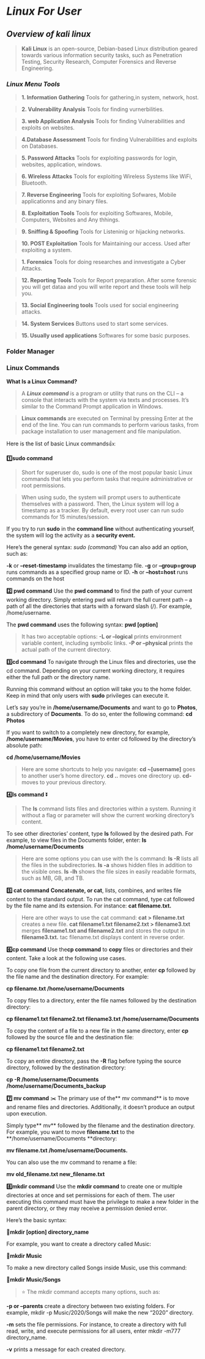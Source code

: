 # *Linux For User*
## *Overview of kali linux*
>**Kali Linux** is an open-source, Debian-based Linux distribution geared towards various information security tasks, such as Penetration Testing, Security Research, Computer Forensics and Reverse Engineering.
### *Linux Menu Tools*
>**1. Information Gathering**
Tools for gathering,in system, network, host.

>**2. Vulnerability Analysis**
Tools for finding vurnerbilities.

>**3. web Application Analysis**
Tools for finding Vulnerabilities and exploits on websites.

>**4.Database Assessment**
Tools for finding Vulnerabilities and exploits on Databases.

>**5. Password Attacks**
Tools for exploiting passwords for login, websites, application, windows.

>**6. Wireless Attacks**
Tools for exploiting Wireless Systems like WiFi, Bluetooth.

>**7. Reverse Engineering**
Tools for exploiting Sofwares, Mobile applicationns and any binary files.

>**8. Exploitation Tools**
Tools for exploiting Softwares, Mobile, Computers, Websites and Any thhings.

>**9. Sniffing & Spoofing**
Tools for Listeninig or hijacking networks.

>**10. POST Exploitation**
Tools for Maintaining our access. Used after exploiting a system.

>**1. Forensics**
Tools for  doing researches and innvestigate a Cyber Attacks.

>**12. Reporting Tools**
Tools for Report preparation. After some forensic you will get dataa and you will write report and these tools will help you.

>**13. Social Engineering tools**
Tools used for social engineering attacks.

>**14. System Services**
Buttons used to start some services.

>**15. Usually used applications**
Softwares for some basic purposes.

### Folder Manager


### Linux Commands
**What Is a Linux Command?**
>A  ***Linux command*** is a program or utility that runs on the CLI – a console that interacts with the system via texts and processes. It’s similar to the Command Prompt application in Windows.

>**Linux commands** are executed on Terminal by pressing Enter at the end of the line. You can run commands to perform various tasks, from package installation to user management and file manipulation.

Here is the list of basic Linux commands👍:

**1️⃣sudo command**
>Short for superuser do, sudo is one of the most popular basic Linux commands that lets you perform tasks that require administrative or root permissions.

>When using sudo, the system will prompt users to authenticate themselves with a password. Then, the Linux system will log a timestamp as a tracker. By default, every root user can run sudo commands for 15 minutes/session.

If you try to run **sudo** in the **command line** without authenticating yourself, the system will log the activity as a **security event.**

Here’s the general syntax:
*sudo (command)*
You can also add an option, such as:

**-k** or **–reset-timestamp** invalidates the timestamp file.
**-g** or **–group=group** runs commands as a specified group name or ID.
**-h** or **–host=host** runs commands on the host


**:two: pwd command**
Use the **pwd command** to find the path of your current working directory. Simply entering pwd will return the full current path – a path of all the directories that starts with a forward slash (/). For example, /home/username.

The **pwd command** uses the following syntax:
**pwd [option]**
>It has two acceptable options:
**-L or –logical** prints environment variable content, including symbolic links.
**-P or –physical** prints the actual path of the current directory.

**:three:cd command**
To navigate through the Linux files and directories, use the cd command. Depending on your current working directory, it requires either the full path or the directory name.

Running this command without an option will take you to the home folder. Keep in mind that only users with **sudo** privileges can execute it.

Let’s say you’re in **/home/username/Documents** and want to go to **Photos**, a subdirectory of **Documents**. To do so, enter the following command:
**cd Photos**

If you want to switch to a completely new directory, for example, **/home/username/Movies**, you have to enter cd followed by the directory’s absolute path:

**cd /home/username/Movies**

>Here are some shortcuts to help you navigate:
    **cd ~[username]** goes to another user’s home directory.
    **cd ..** moves one directory up.
    **cd-** moves to your previous directory.

**:four:ls command** ⏬
>The **ls** command lists files and directories within a system. Running it without a flag or parameter will show the current working directory’s content.

To see other directories’ content, type **ls** followed by the desired path. For example, to view files in the Documents folder, enter:
**ls /home/username/Documents**
>Here are some options you can use with the ls command:
**ls -R** lists all the files in the subdirectories.
**ls -a** shows hidden files in addition to the visible ones.
**ls -lh** shows the file sizes in easily readable formats, such as MB, GB, and TB.

**:five: cat command**
**Concatenate, or cat**, lists, combines, and writes file content to the standard output. To run the cat command, type cat followed by the file name and its extension. For instance:
**cat filename.txt.**
>Here are other ways to use the cat command:
**cat > filename.txt** creates a new file.
**cat filename1.txt filename2.txt > filename3.txt** merges **filename1.txt and filename2.txt** and stores the output in **filename3.txt.**
tac filename.txt displays content in reverse order.

**:six:cp command** 
Use the**cp command** to **copy** files or directories and their content. Take a look at the following use cases.

To copy one file from the current directory to another, enter **cp** followed by the file name and the destination directory. For example:

**cp filename.txt /home/username/Documents**

To copy files to a directory, enter the file names followed by the destination directory:

**cp filename1.txt filename2.txt filename3.txt /home/username/Documents**

To copy the content of a file to a new file in the same directory, enter **cp** followed by the source file and the destination file:

**cp filename1.txt filename2.txt**

To copy an entire directory, pass the **-R** flag before typing the source directory, followed by the destination directory:

**cp -R /home/username/Documents /home/username/Documents_backup**


**:seven: mv command** ✂️
The primary use of the** mv command** is to move and rename files and directories. Additionally, it doesn’t produce an output upon execution.

Simply type** mv** followed by the filename and the destination directory. For example, you want to move **filename.txt** to the **/home/username/Documents **directory:

**mv filename.txt /home/username/Documents.**

You can also use the mv command to rename a file:

**mv old_filename.txt new_filename.txt**


**:eight:mkdir command**
Use the **mkdir command** to create one or multiple directories at once and set permissions for each of them. The user executing this command must have the privilege to make a new folder in the parent directory, or they may receive a permission denied error.

Here’s the basic syntax:

🌟**mkdir [option] directory_name**

For example, you want to create a directory called Music:

🌟**mkdir Music**

To make a new directory called Songs inside Music, use this command:

🌟**mkdir Music/Songs**

>:star: The mkdir command accepts many options, such as:

 **-p or –parents** create a directory between two existing folders. For example, mkdir -p Music/2020/Songs will make the new “2020” directory.

**-m** sets the file permissions. For instance, to create a directory with full read, write, and execute permissions for all users, enter mkdir -m777 directory_name.

**-v** prints a message for each created directory.


